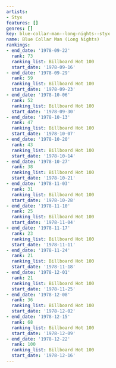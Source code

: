 ```yaml
---
artists:
- Styx
features: []
genres: []
key: blue-collar-man--long-nights--styx
name: Blue Collar Man (Long Nights)
rankings:
- end_date: '1978-09-22'
  rank: 73
  ranking_list: Billboard Hot 100
  start_date: '1978-09-16'
- end_date: '1978-09-29'
  rank: 59
  ranking_list: Billboard Hot 100
  start_date: '1978-09-23'
- end_date: '1978-10-06'
  rank: 52
  ranking_list: Billboard Hot 100
  start_date: '1978-09-30'
- end_date: '1978-10-13'
  rank: 47
  ranking_list: Billboard Hot 100
  start_date: '1978-10-07'
- end_date: '1978-10-20'
  rank: 43
  ranking_list: Billboard Hot 100
  start_date: '1978-10-14'
- end_date: '1978-10-27'
  rank: 38
  ranking_list: Billboard Hot 100
  start_date: '1978-10-21'
- end_date: '1978-11-03'
  rank: 31
  ranking_list: Billboard Hot 100
  start_date: '1978-10-28'
- end_date: '1978-11-10'
  rank: 25
  ranking_list: Billboard Hot 100
  start_date: '1978-11-04'
- end_date: '1978-11-17'
  rank: 23
  ranking_list: Billboard Hot 100
  start_date: '1978-11-11'
- end_date: '1978-11-24'
  rank: 21
  ranking_list: Billboard Hot 100
  start_date: '1978-11-18'
- end_date: '1978-12-01'
  rank: 21
  ranking_list: Billboard Hot 100
  start_date: '1978-11-25'
- end_date: '1978-12-08'
  rank: 36
  ranking_list: Billboard Hot 100
  start_date: '1978-12-02'
- end_date: '1978-12-15'
  rank: 68
  ranking_list: Billboard Hot 100
  start_date: '1978-12-09'
- end_date: '1978-12-22'
  rank: 100
  ranking_list: Billboard Hot 100
  start_date: '1978-12-16'
---
```


